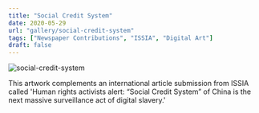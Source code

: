 ```yaml
---
title: "Social Credit System"
date: 2020-05-29
url: "gallery/social-credit-system"
tags: ["Newspaper Contributions", "ISSIA", "Digital Art"]
draft: false
---
```


![social-credit-system](/images/post/2020/ISSIA/social-credit-system.png)

This artwork complements an international article submission from ISSIA called 'Human rights activists alert: “Social Credit System” of China is the next massive surveillance act of digital slavery.'
